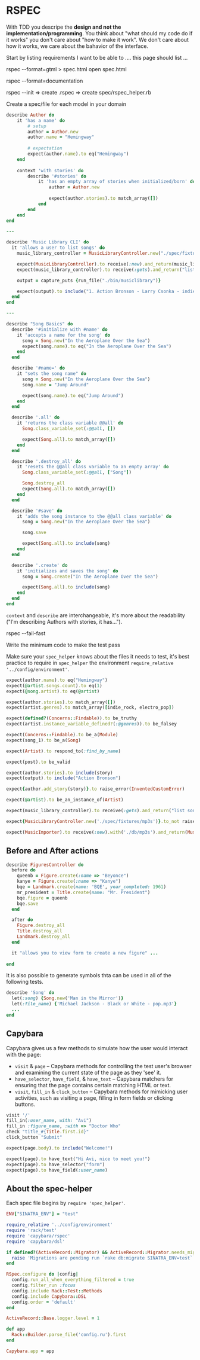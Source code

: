 # RSPEC
With TDD you descripe the **design and not the implementation/programming**. You think about "what should my code do if it works" you don't care about "how to make it work". We don't care about how it works, we care about the bahavior of the interface.

Start by listing requirements 
I want to be able to ....
this page should list ...


rspec --format=gtml > spec.html
open spec.html

rspec --format=documentation


rspec --init
=> create .rspec
=> create spec/rspec_helper.rb

Create a spec/file for each model in your domain

```ruby
describe Author do
    it 'has a name' do
        # setup
        author = Author.new
        author.name = "Hemingway"
        
        # expectation
        expect(author.name).to eq("Hemingway")
    end
    
    context 'with stories' do
        describe '#stories' do
            it 'has an empty array of stories when initialized/born' do
                author = Author.new
                
                expect(author.stories).to match_array([])
            end
        end
    end
end

---

describe 'Music Library CLI' do
  it 'allows a user to list songs' do
    music_library_controller = MusicLibraryController.new("./spec/fixtures/mp3s")

    expect(MusicLibraryController).to receive(:new).and_return(music_library_controller)
    expect(music_library_controller).to receive(:gets).and_return("list songs", "exit")

    output = capture_puts {run_file("./bin/musiclibrary")}

    expect(output).to include("1. Action Bronson - Larry Csonka - indie")
  end
end  

---

describe "Song Basics" do
  describe '#initialize with #name' do
    it 'accepts a name for the song' do
      song = Song.new("In the Aeroplane Over the Sea")
      expect(song.name).to eq("In the Aeroplane Over the Sea")
    end
  end

  describe '#name=' do
    it "sets the song name" do
      song = Song.new("In the Aeroplane Over the Sea")
      song.name = "Jump Around"

      expect(song.name).to eq("Jump Around")
    end
  end

  describe '.all' do
    it 'returns the class variable @@all' do
      Song.class_variable_set(:@@all, [])

      expect(Song.all).to match_array([])
    end
  end

  describe '.destroy_all' do
    it 'resets the @@all class variable to an empty array' do
      Song.class_variable_set(:@@all, ["Song"])

      Song.destroy_all
      expect(Song.all).to match_array([])
    end
  end

  describe '#save' do
    it 'adds the song instance to the @@all class variable' do
      song = Song.new("In the Aeroplane Over the Sea")

      song.save

      expect(Song.all).to include(song)
    end
  end

  describe '.create' do
    it 'initializes and saves the song' do
      song = Song.create("In the Aeroplane Over the Sea")

      expect(Song.all).to include(song)
    end
  end
end
```
`context` and `describe` are interchangeable, it's more about the readability ("I'm describing Authors with stories, it has...").

rspec --fail-fast

Write the minimum code to make the test pass

Make sure your `spec_helper` knows about the files it needs to test, it's best practice to require in `spec_helper` the environment `require_relative '../config/environment'`.

```ruby
expect(author.name).to eq("Hemingway")
expect(@artist.songs.count).to eq(1)
expect(@song.artist).to eq(@artist)

expect(author.stories).to match_array([])
expect(artist.genres).to match_array([indie_rock, electro_pop])

expect(defined?(Concerns::Findable)).to be_truthy
expect(artist.instance_variable_defined?(:@genres)).to be_falsey

expect(Concerns::Findable).to be_a(Module)
expect(song_1).to be_a(Song)

expect(Artist).to respond_to(:find_by_name)

expect(post).to be_valid

expect(author.stories).to include(story)
expect(output).to include("Action Bronson")

expect{author.add_story(story)}.to raise_error(InventedCustomError)

expect(@artist).to be_an_instance_of(Artist)

expect(music_library_controller).to receive(:gets).and_return("list songs", "exit")

expect{MusicLibraryController.new('./spec/fixtures/mp3s')}.to_not raise_error

expect(MusicImporter).to receive(:new).with('./db/mp3s').and_return(MusicImporter.new('./db/mp3s'))
```

## Before and After actions

```ruby
describe FiguresController do
  before do
    queenb = Figure.create(:name => "Beyonce")
    kanye = Figure.create(:name => "Kanye")
    bqe = Landmark.create(name: 'BQE', year_completed: 1961)
    mr_president = Title.create(name: "Mr. President")
    bqe.figure = queenb
    bqe.save
  end

  after do
    Figure.destroy_all
    Title.destroy_all
    Landmark.destroy_all
  end

  it "allows you to view form to create a new figure" ...
  
end  
```

It is also possible to generate symbols thta can be used in all of the following tests.
```ruby
describe 'Song' do 
  let(:song) {Song.new('Man in the Mirror')}
  let(:file_name) {'Michael Jackson - Black or White - pop.mp3'}
  ...
end  
```

## Capybara
Capybara gives us a few methods to simulate how the user would interact with the page:
- `visit` & `page` – Capybara methods for controlling the test user's browser and examining the current state of the page as they 'see' it.
- `have_selector`, `have_field`, & `have_text` – Capybara matchers for ensuring that the page contains certain matching HTML or text.
- `visit`, `fill_in` & `click_button` – Capybara methods for mimicking user activities, such as visiting a page, filling in form fields or clicking buttons.
```ruby
visit '/'
fill_in(:user_name, with: "Avi")
fill_in :figure_name, :with => "Doctor Who"
check "title_#{Title.first.id}"
click_button "Submit"

expect(page.body).to include("Welcome!")

expect(page).to have_text("Hi Avi, nice to meet you!")
expect(page).to have_selector("form")
expect(page).to have_field(:user_name)
```

## About the spec-helper
Each spec file begins by `require 'spec_helper'`.
```ruby
ENV["SINATRA_ENV"] = "test"

require_relative '../config/environment'
require 'rack/test'
require 'capybara/rspec'
require 'capybara/dsl'

if defined?(ActiveRecord::Migrator) && ActiveRecord::Migrator.needs_migration?
  raise 'Migrations are pending run `rake db:migrate SINATRA_ENV=test` to resolve the issue.'
end

RSpec.configure do |config|
  config.run_all_when_everything_filtered = true
  config.filter_run :focus
  config.include Rack::Test::Methods
  config.include Capybara::DSL
  config.order = 'default'
end

ActiveRecord::Base.logger.level = 1

def app
  Rack::Builder.parse_file('config.ru').first
end

Capybara.app = app
```



